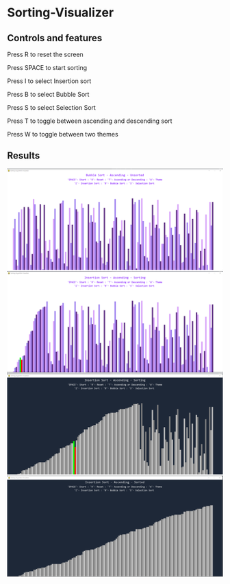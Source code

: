 # Sorting-Visualizer
## Controls and features
Press R to reset the screen

Press SPACE to start sorting

Press I to select Insertion sort

Press B to select Bubble Sort

Press S to select Selection Sort

Press T to toggle between ascending and descending sort

Press W to toggle between two themes

## Results

<img src = https://github.com/Ayush19-01/Sorting-Visualizer/blob/main/light.png>

<img src = https://github.com/Ayush19-01/Sorting-Visualizer/blob/main/light%20sorting.png>

<img src = https://github.com/Ayush19-01/Sorting-Visualizer/blob/main/dark%20sorting.png>

<img src = https://github.com/Ayush19-01/Sorting-Visualizer/blob/main/dark%20sorted.png>
 


